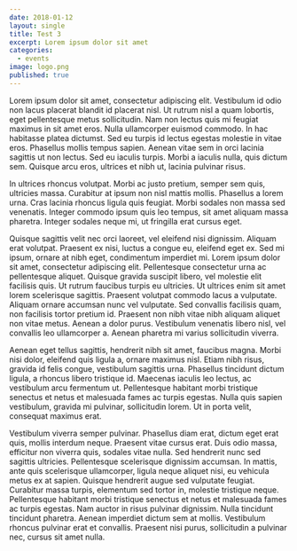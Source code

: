 ```yaml
---
date: 2018-01-12
layout: single
title: Test 3
excerpt: Lorem ipsum dolor sit amet
categories:
  - events
image: logo.png
published: true
---
```


Lorem ipsum dolor sit amet, consectetur adipiscing elit. Vestibulum id odio non lacus placerat blandit id placerat nisl. Ut rutrum nisl a quam lobortis, eget pellentesque metus sollicitudin. Nam non lectus quis mi feugiat maximus in sit amet eros. Nulla ullamcorper euismod commodo. In hac habitasse platea dictumst. Sed eu turpis id lectus egestas molestie in vitae eros. Phasellus mollis tempus sapien. Aenean vitae sem in orci lacinia sagittis ut non lectus. Sed eu iaculis turpis. Morbi a iaculis nulla, quis dictum sem. Quisque arcu eros, ultrices et nibh ut, lacinia pulvinar risus.

In ultrices rhoncus volutpat. Morbi ac justo pretium, semper sem quis, ultricies massa. Curabitur at ipsum non nisl mattis mollis. Phasellus a lorem urna. Cras lacinia rhoncus ligula quis feugiat. Morbi sodales non massa sed venenatis. Integer commodo ipsum quis leo tempus, sit amet aliquam massa pharetra. Integer sodales neque mi, ut fringilla erat cursus eget.

Quisque sagittis velit nec orci laoreet, vel eleifend nisi dignissim. Aliquam erat volutpat. Praesent ex nisi, luctus a congue eu, eleifend eget ex. Sed mi ipsum, ornare at nibh eget, condimentum imperdiet mi. Lorem ipsum dolor sit amet, consectetur adipiscing elit. Pellentesque consectetur urna ac pellentesque aliquet. Quisque gravida suscipit libero, vel molestie elit facilisis quis. Ut rutrum faucibus turpis eu ultricies. Ut ultrices enim sit amet lorem scelerisque sagittis. Praesent volutpat commodo lacus a vulputate. Aliquam ornare accumsan nunc vel vulputate. Sed convallis facilisis quam, non facilisis tortor pretium id. Praesent non nibh vitae nibh aliquam aliquet non vitae metus. Aenean a dolor purus. Vestibulum venenatis libero nisl, vel convallis leo ullamcorper a. Aenean pharetra mi varius sollicitudin viverra.

Aenean eget tellus sagittis, hendrerit nibh sit amet, faucibus magna. Morbi nisi dolor, eleifend quis ligula a, ornare maximus nisl. Etiam nibh risus, gravida id felis congue, vestibulum sagittis urna. Phasellus tincidunt dictum ligula, a rhoncus libero tristique id. Maecenas iaculis leo lectus, ac vestibulum arcu fermentum ut. Pellentesque habitant morbi tristique senectus et netus et malesuada fames ac turpis egestas. Nulla quis sapien vestibulum, gravida mi pulvinar, sollicitudin lorem. Ut in porta velit, consequat maximus erat.

Vestibulum viverra semper pulvinar. Phasellus diam erat, dictum eget erat quis, mollis interdum neque. Praesent vitae cursus erat. Duis odio massa, efficitur non viverra quis, sodales vitae nulla. Sed hendrerit nunc sed sagittis ultricies. Pellentesque scelerisque dignissim accumsan. In mattis, ante quis scelerisque ullamcorper, ligula neque aliquet nisi, eu vehicula metus ex at sapien. Quisque hendrerit augue sed vulputate feugiat. Curabitur massa turpis, elementum sed tortor in, molestie tristique neque. Pellentesque habitant morbi tristique senectus et netus et malesuada fames ac turpis egestas. Nam auctor in risus pulvinar dignissim. Nulla tincidunt tincidunt pharetra. Aenean imperdiet dictum sem at mollis. Vestibulum rhoncus pulvinar erat et convallis. Praesent nisi purus, sollicitudin a pulvinar nec, cursus sit amet nulla.